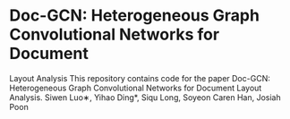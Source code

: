 # Doc-GCN: Heterogeneous Graph Convolutional Networks for Document
Layout Analysis
This repository contains code for the paper Doc-GCN: Heterogeneous Graph Convolutional Networks for Document
Layout Analysis. 
Siwen Luo∗, Yihao Ding*, Siqu Long, Soyeon Caren Han, Josiah Poon
